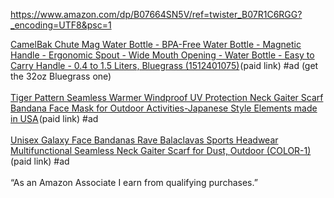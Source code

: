 <index>

https://www.amazon.com/dp/B07664SN5V/ref=twister_B07R1C6RGG?_encoding=UTF8&psc=1

<a target="_blank" href="https://www.amazon.com/gp/product/B07664SN5V/ref=as_li_tl?ie=UTF8&camp=1789&creative=9325&creativeASIN=B0766413K9&linkCode=as2&tag=kenosabi0d-20&linkId=6f724ba801e1828131c6718de43d322c&th=1">CamelBak Chute Mag Water Bottle - BPA-Free Water Bottle - Magnetic Handle - Ergonomic Spout - Wide Mouth Opening - Water Bottle - Easy to Carry Handle - 0.4 to 1.5 Liters, Bluegrass (1512401075)</a><img src="//ir-na.amazon-adsystem.com/e/ir?t=kenosabi0d-20&l=am2&o=1&a=B07664SN5V" width="1" height="1" border="0" alt="" style="border:none !important; margin:0px !important;" />(paid link) #ad  (get the 32oz Bluegrass one)
<br>
<br>
<a target="_blank" href="https://www.amazon.com/gp/product/B08JYLQ3W8/ref=as_li_tl?ie=UTF8&camp=1789&creative=9325&creativeASIN=B08JYLQ3W8&linkCode=as2&tag=kenosabi0d-20&linkId=e445995bfcabbcf24672888b3b2f205e">Tiger Pattern Seamless Warmer Windproof UV Protection Neck Gaiter Scarf Bandana Face Mask for Outdoor Activities-Japanese Style Elements made in USA</a><img src="//ir-na.amazon-adsystem.com/e/ir?t=kenosabi0d-20&l=am2&o=1&a=B08JYLQ3W8" width="1" height="1" border="0" alt="" style="border:none !important; margin:0px !important;" />(paid link) #ad
<br>
<br>
<a target="_blank" href="https://www.amazon.com/gp/product/B088X5LPNZ/ref=as_li_tl?ie=UTF8&camp=1789&creative=9325&creativeASIN=B088X5LPNZ&linkCode=as2&tag=kenosabi0d-20&linkId=54a5b61bcfe4f68f27fa414ed0665996">Unisex Galaxy Face Bandanas Rave Balaclavas Sports Headwear Multifunctional Seamless Neck Gaiter Scarf for Dust, Outdoor (COLOR-1)</a><img src="//ir-na.amazon-adsystem.com/e/ir?t=kenosabi0d-20&l=am2&o=1&a=B088X5LPNZ" width="1" height="1" border="0" alt="" style="border:none !important; margin:0px !important;" />(paid link) #ad
<br>
<br>
“As an Amazon Associate I earn from qualifying purchases.” 


</index>
